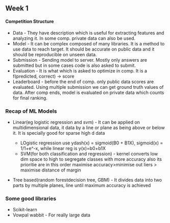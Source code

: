 ## Week 1

#### Competition Structure
* Data - They have description which is useful for extracting features and analyzing it. In some comp. private data can also be used.
* Model - It can be complex composed of many libraries. It is a method to use data to reach target. It should be accurate on public data and it should be reproducible on unseen data.
* Submission - Sending model to server. Mostly only answers are submitted but in some cases code is also asked to submit.
* Evaluation - It is what which is asked to optimize in comp. It is a f(predicted, correct) -> score
* Leaderboard - before the end of comp. only public data scores are evaluated. Using multiple submission we can get ground truth values of data. After comp ends, model is evaluated on private data which counts for final ranking.

### Recap of ML Models

* Linear(eg logistic regression and svm) - It can be applied on multidimensional data, it data by a line or plane as being above or below it. It is specially good for sparse high d data
     - LOgistic regression use ydash(x) = sigmoid(B0 + B1X), sigmoid(x) = 1/1+e^-x, while linear reg is y(x)=b0+b1X
     - SVM(for both classification and regression) - kernel converts low dim space to high to segregate classes with more accuracy also its prioritie are in this order maximise accuracy>minimise out liers > maximise distance of margin

* Tree based(random forestdecision tree, GBM) - It divides data into two parts by multiple planes, line until maximum accuracy is achieved
### Some good libraries
* Scikit-learn
* Vowpal wabbit - For really large data
